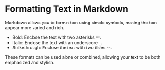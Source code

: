 # Formatting Text in Markdown

Markdown allows you to format text using simple symbols, making the text appear more varied and rich.

- Bold: Enclose the text with two asterisks `**`.
- Italic: Enclose the text with an underscore `_`.
- Strikethrough: Enclose the text with two tildes `~~`.

These formats can be used alone or combined, allowing your text to be both emphasized and stylish.
